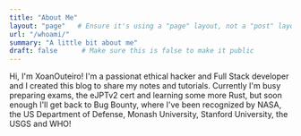 ```yaml
---
title: "About Me"
layout: "page"   # Ensure it's using a "page" layout, not a "post" layout
url: "/whoami/"
summary: "A little bit about me"
draft: false      # Make sure this is false to make it public
---
```

Hi, I'm XoanOuteiro! I'm a passionat ethical hacker and Full Stack developer and I created this blog to share my notes and tutorials. Currently I'm busy preparing exams, the eJPTv2 cert and learning some more Rust, but soon enough I'll get back to Bug Bounty, where I've been recognized by NASA, the US Department of Defense, Monash University, Stanford University, the USGS and WHO!

